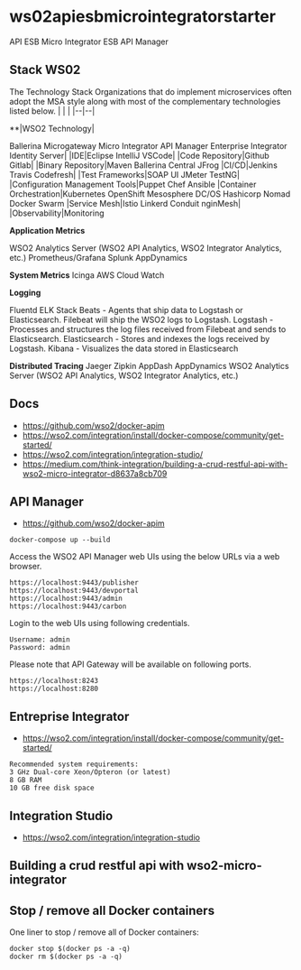 # ws02apiesbmicrointegratorstarter
API  ESB  Micro Integrator ESB  API Manager

## Stack WS02

The Technology Stack Organizations that do implement microservices often adopt the MSA style along with most of the complementary technologies listed below. | | | |--|--| 

**|WSO2 Technology|

Ballerina
Microgateway
Micro Integrator
API Manager
Enterprise Integrator
Identity Server| |IDE|Eclipse
IntelliJ
VSCode| |Code Repository|Github
Gitlab| |Binary Repository|Maven
Ballerina Central
JFrog
|CI/CD|Jenkins
Travis
Codefresh| |Test Frameworks|SOAP UI
JMeter
TestNG| |Configuration Management Tools|Puppet
Chef
Ansible
|Container Orchestration|Kubernetes
OpenShift
Mesosphere
DC/OS
Hashicorp
Nomad
Docker Swarm |Service Mesh|Istio
Linkerd
Conduit
nginMesh| |Observability|Monitoring

**Application Metrics**

WSO2 Analytics Server (WSO2 API Analytics, WSO2 Integrator Analytics, etc.)
Prometheus/Grafana
Splunk
AppDynamics

**System Metrics**
Icinga
AWS Cloud Watch

**Logging**

Fluentd
ELK Stack
Beats - Agents that ship data to Logstash or Elasticsearch. Filebeat will ship the WSO2 logs to Logstash.
Logstash - Processes and structures the log files received from Filebeat and sends to Elasticsearch.
Elasticsearch - Stores and indexes the logs received by Logstash.
Kibana - Visualizes the data stored in Elasticsearch

**Distributed Tracing**
Jaeger
Zipkin
AppDash
AppDynamics
WSO2 Analytics Server (WSO2 API Analytics, WSO2 Integrator Analytics, etc.)

##  Docs
- https://github.com/wso2/docker-apim
- https://wso2.com/integration/install/docker-compose/community/get-started/
- https://wso2.com/integration/integration-studio/
- https://medium.com/think-integration/building-a-crud-restful-api-with-wso2-micro-integrator-d8637a8cb709

## API  Manager

* https://github.com/wso2/docker-apim

```
docker-compose up --build
```

Access the WSO2 API Manager web UIs using the below URLs via a web browser.
```
https://localhost:9443/publisher
https://localhost:9443/devportal
https://localhost:9443/admin
https://localhost:9443/carbon
```
Login to the web UIs using following credentials.

```
Username: admin
Password: admin
```

Please note that API Gateway will be available on following ports.
```
https://localhost:8243
https://localhost:8280
```

## Entreprise Integrator

- https://wso2.com/integration/install/docker-compose/community/get-started/
```
Recommended system requirements:
3 GHz Dual-core Xeon/Opteron (or latest)
8 GB RAM
10 GB free disk space
```

## Integration Studio
- https://wso2.com/integration/integration-studio

##  Building a crud restful api with wso2-micro-integrator

## Stop / remove all Docker containers

One liner to stop / remove all of Docker containers:
```
docker stop $(docker ps -a -q)
docker rm $(docker ps -a -q)
```
